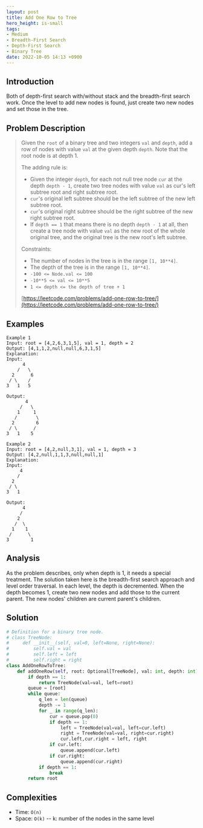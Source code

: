 ```yaml
---
layout: post
title: Add One Row to Tree
hero_height: is-small
tags:
- Medium
- Breadth-First Search
- Depth-First Search
- Binary Tree
date: 2022-10-05 14:13 +0900
---
```

## Introduction
Both of depth-first search with/without stack and the breadth-first search work.
Once the level to add new nodes is found, just create two new nodes and set those in the tree.

## Problem Description
> Given the `root` of a binary tree and two integers `val` and `depth`, add a row of nodes with value `val` at
> the given depth `depth`. Note that the root node is at depth 1.
>
> The adding rule is:
> - Given the integer `depth`, for each not null tree node `cur` at the depth `depth - 1`, create two tree nodes
>   with value `val` as cur's left subtree root and right subtree root.
> - `cur`'s original left subtree should be the left subtree of the new left subtree root.
> - `cur`'s original right subtree should be the right subtree of the new right subtree root.
> - If `depth == 1` that means there is no depth `depth - 1` at all, then create a tree node with value `val`
>   as the new root of the whole original tree, and the original tree is the new root's left subtree.
>
> Constraints:
> - The number of nodes in the tree is in the range `[1, 10**4]`.
> - The depth of the tree is in the range `[1, 10**4]`.
> - `-100 <= Node.val <= 100`
> - `-10**5 <= val <= 10**5`
> - `1 <= depth <= the depth of tree + 1`
>
> [https://leetcode.com/problems/add-one-row-to-tree/](https://leetcode.com/problems/add-one-row-to-tree/)

## Examples
```
Example 1
Input: root = [4,2,6,3,1,5], val = 1, depth = 2
Output: [4,1,1,2,null,null,6,3,1,5]
Explanation:
Input:
      4
    /   \
  2      6
 / \    /
3   1   5

Output:
       4
     /   \
    1     1
   /       \
  2        6
 / \      /
3   1    5
```

```
Example 2
Input: root = [4,2,null,3,1], val = 1, depth = 3
Output: [4,2,null,1,1,3,null,null,1]
Explanation:
Input:
     4
    /
  2
 / \
3   1

Output:
      4
     /
    2
   /  \
  1    1
 /      \
3        1
```

## Analysis
As the problem describes, only when depth is 1, it needs a special treatment.
The solution taken here is the breadth-first search approach and level order traversal.
In each level, the depth is decremented.
When the depth becomes 1, create two new nodes and add those to the current parent.
The new nodes' children are current parent's children.

## Solution
```python
# Definition for a binary tree node.
# class TreeNode:
#     def __init__(self, val=0, left=None, right=None):
#         self.val = val
#         self.left = left
#         self.right = right
class AddOneRowToTree:
    def addOneRow(self, root: Optional[TreeNode], val: int, depth: int) -> Optional[TreeNode]:
        if depth == 1:
            return TreeNode(val=val, left=root)
        queue = [root]
        while queue:
            q_len = len(queue)
            depth -= 1
            for _ in range(q_len):
                cur = queue.pop(0)
                if depth == 1:
                    left = TreeNode(val=val, left=cur.left)
                    right = TreeNode(val=val, right=cur.right)
                    cur.left,cur.right = left, right
                if cur.left:
                    queue.append(cur.left)
                if cur.right:
                    queue.append(cur.right)
            if depth == 1:
                break
        return root
```

## Complexities
- Time: `O(n)`
- Space: `O(k)`  -- k: number of the nodes in the same level
